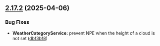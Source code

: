 ## [2.17.2](https://github.com/mivek/MetarParser/compare/v2.17.1...v2.17.2) (2025-04-06)


### Bug Fixes

* **WeatherCategoryService:** prevent NPE when the height of a cloud is not set ([dbf3bf8](https://github.com/mivek/MetarParser/commit/dbf3bf84808da80ea09dec14530078300b5cd4ab))
